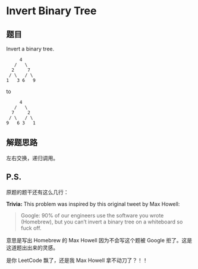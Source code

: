 # Invert Binary Tree

## 题目

Invert a binary tree.

```
     4
   /   \
  2     7
 / \   / \
1   3 6   9
```

to

```
     4
   /   \
  7     2
 / \   / \
9   6 3   1
```

## 解题思路

左右交换，递归调用。

## P.S.

原题的题干还有这么几行：

**Trivia:**
This problem was inspired by this original tweet by Max Howell:

> Google: 90% of our engineers use the software you wrote (Homebrew), but you can’t invert a binary tree on a whiteboard so fuck off.

意思是写出 Homebrew 的 Max Howell 因为不会写这个题被 Google 拒了。这是这道题出出来的灵感。

是你 LeetCode 飘了，还是我 Max Howell 拿不动刀了？！！


